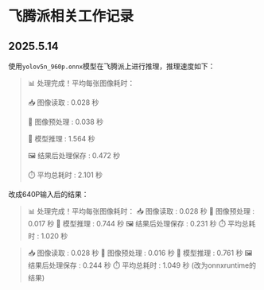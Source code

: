 # 飞腾派相关工作记录
## 2025.5.14
使用`yolov5n_960p.onnx`模型在飞腾派上进行推理，推理速度如下：

> 📊 处理完成！平均每张图像耗时：
> 
> 📥 图像读取       : 0.028 秒
> 
> 🔧 图像预处理     : 0.038 秒
> 
> 🧠 模型推理       : 1.564 秒
> 
> 🖼️ 结果后处理保存 : 0.472 秒
> 
> ⏱️ 平均总耗时     : 2.101 秒

改成640P输入后的结果：

> 📊 处理完成！平均每张图像耗时：
> 📥 图像读取       : 0.028 秒
> 🔧 图像预处理     : 0.017 秒
> 🧠 模型推理       : 0.744 秒
> 🖼️ 结果后处理保存 : 0.231 秒
> ⏱️ 平均总耗时     : 1.020 秒

> 📥 图像读取       : 0.028 秒
> 🔧 图像预处理     : 0.016 秒
> 🧠 模型推理       : 0.761 秒
> 🖼️ 结果后处理保存 : 0.244 秒
> ⏱️ 平均总耗时     : 1.049 秒           (改为onnxruntime的结果)
